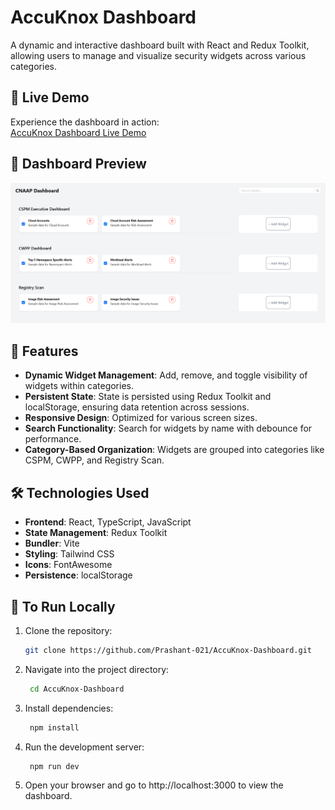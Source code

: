 # AccuKnox Dashboard

A dynamic and interactive dashboard built with React and Redux Toolkit, allowing users to manage and visualize security widgets across various categories.

## 🚀 Live Demo

Experience the dashboard in action:  
[AccuKnox Dashboard Live Demo](https://accuknox-dashboard-task.netlify.app/)

## 📸 Dashboard Preview

![Alt text](demo.png)

## 🧱 Features

- **Dynamic Widget Management**: Add, remove, and toggle visibility of widgets within categories.
- **Persistent State**: State is persisted using Redux Toolkit and localStorage, ensuring data retention across sessions.
- **Responsive Design**: Optimized for various screen sizes.
- **Search Functionality**: Search for widgets by name with debounce for performance.
- **Category-Based Organization**: Widgets are grouped into categories like CSPM, CWPP, and Registry Scan.

## 🛠️ Technologies Used

- **Frontend**: React, TypeScript, JavaScript
- **State Management**: Redux Toolkit
- **Bundler**: Vite
- **Styling**: Tailwind CSS
- **Icons**: FontAwesome
- **Persistence**: localStorage

## 🧪 To Run Locally

1. Clone the repository:
   ```bash
   git clone https://github.com/Prashant-021/AccuKnox-Dashboard.git
2. Navigate into the project directory:
   ```bash
    cd AccuKnox-Dashboard
2. Install dependencies:
   ```bash
    npm install
4. Run the development server:
   ```bash
    npm run dev
5. Open your browser and go to http://localhost:3000 to view the dashboard.

